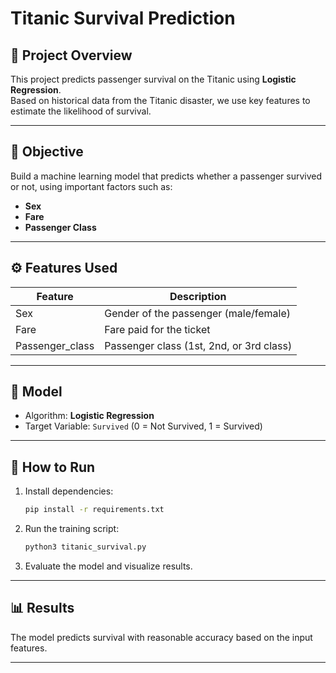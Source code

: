# Titanic Survival Prediction

## 🚢 Project Overview
This project predicts passenger survival on the Titanic using **Logistic Regression**.  
Based on historical data from the Titanic disaster, we use key features to estimate the likelihood of survival.

---

## 🎯 Objective
Build a machine learning model that predicts whether a passenger survived or not, using important factors such as:
- **Sex**
- **Fare**
- **Passenger Class**

---

## ⚙️ Features Used
| Feature          | Description                                  |
|------------------|----------------------------------------------|
| Sex              | Gender of the passenger (male/female)      |
| Fare             | Fare paid for the ticket                    |
| Passenger_class  | Passenger class (1st, 2nd, or 3rd class)   |

---

## 🧱 Model
- Algorithm: **Logistic Regression**
- Target Variable: `Survived` (0 = Not Survived, 1 = Survived)

---

## 🚀 How to Run
1. Install dependencies:
    ```bash
    pip install -r requirements.txt
    ```

2. Run the training script:
    ```bash
    python3 titanic_survival.py
    ```

3. Evaluate the model and visualize results.

---

## 📊 Results
The model predicts survival with reasonable accuracy based on the input features.

---


